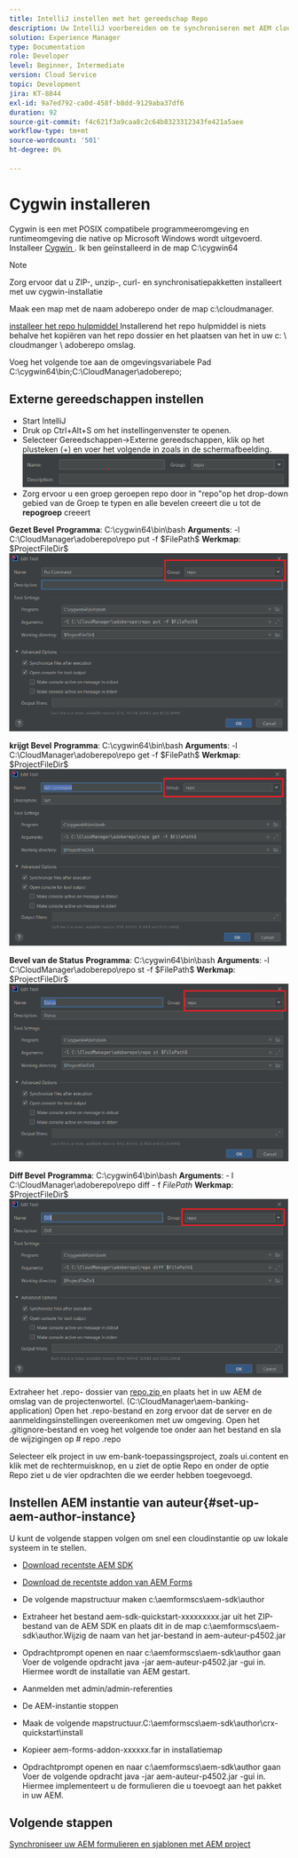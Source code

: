 ```yaml
---
title: IntelliJ instellen met het gereedschap Repo
description: Uw IntelliJ voorbereiden om te synchroniseren met AEM cloudinstantie
solution: Experience Manager
type: Documentation
role: Developer
level: Beginner, Intermediate
version: Cloud Service
topic: Development
jira: KT-8844
exl-id: 9a7ed792-ca0d-458f-b8dd-9129aba37df6
duration: 92
source-git-commit: f4c621f3a9caa8c2c64b8323312343fe421a5aee
workflow-type: tm+mt
source-wordcount: '501'
ht-degree: 0%

---
```


# Cygwin installeren


Cygwin is een met POSIX compatibele programmeeromgeving en runtimeomgeving die native op Microsoft Windows wordt uitgevoerd.
Installeer [ Cygwin ](https://www.cygwin.com/). Ik ben geïnstalleerd in de map C:\cygwin64
>[!NOTE]
> Zorg ervoor dat u ZIP-, unzip-, curl- en synchronisatiepakketten installeert met uw cygwin-installatie

Maak een map met de naam adoberepo onder de map c:\cloudmanager.

[ installeer het repo hulpmiddel ](https://github.com/Adobe-Marketing-Cloud/tools/tree/master/repo) Installerend het repo hulpmiddel is niets behalve het kopiëren van het repo dossier en het plaatsen van het in uw c: \ cloudmanger \ adoberepo omslag.

Voeg het volgende toe aan de omgevingsvariabele Pad C:\cygwin64\bin;C:\CloudManager\adoberepo;

## Externe gereedschappen instellen

* Start IntelliJ
* Druk op Ctrl+Alt+S om het instellingenvenster te openen.
* Selecteer Gereedschappen->Externe gereedschappen, klik op het plusteken (+) en voer het volgende in zoals in de schermafbeelding.
  ![ rep ](assets/repo.png)
* Zorg ervoor u een groep geroepen repo door in &quot;repo&quot;op het drop-down gebied van de Groep te typen en alle bevelen creeert die u tot de **repogroep** creeert


**Gezet Bevel**
**Programma**: C:\cygwin64\bin\bash
**Arguments**: -l C:\CloudManager\adoberepo\repo put -f \$FilePath\$
**Werkmap**: \$ProjectFileDir\$
![ plaats-bevel ](assets/put-command.png)

**krijgt Bevel**
**Programma**: C:\cygwin64\bin\bash
**Arguments**: -l C:\CloudManager\adoberepo\repo get -f \$FilePath\$
**Werkmap**: \$ProjectFileDir\$
![ get-command ](assets/get-command.png)

**Bevel van de Status**
**Programma**: C:\cygwin64\bin\bash
**Arguments**: -l C:\CloudManager\adoberepo\repo st -f \$FilePath\$
**Werkmap**: \$ProjectFileDir\$
![ status-bevel ](assets/status-command.png)

**Diff Bevel**
**Programma**: C:\cygwin64\bin\bash
**Arguments**: - l C:\CloudManager\adoberepo\repo diff - f $FilePath$
**Werkmap**: \$ProjectFileDir\$
![ diff-bevel ](assets/diff-command.png)

Extraheer het .repo- dossier van [ repo.zip ](assets/repo.zip) en plaats het in uw AEM de omslag van de projectenwortel. (C:\CloudManager\aem-banking-application) Open het .repo-bestand en zorg ervoor dat de server en de aanmeldingsinstellingen overeenkomen met uw omgeving.
Open het .gitignore-bestand en voeg het volgende toe onder aan het bestand en sla de wijzigingen op
\# repo
.repo

Selecteer elk project in uw em-bank-toepassingsproject, zoals ui.content en klik met de rechtermuisknop, en u ziet de optie Repo en onder de optie Repo ziet u de vier opdrachten die we eerder hebben toegevoegd.

## Instellen AEM instantie van auteur{#set-up-aem-author-instance}

U kunt de volgende stappen volgen om snel een cloudinstantie op uw lokale systeem in te stellen.
* [ Download recentste AEM SDK ](https://experience.adobe.com/#/downloads/content/software-distribution/en/aemcloud.html)

* [ Download de recentste addon van AEM Forms ](https://experience.adobe.com/#/downloads/content/software-distribution/en/aemcloud.html)

* De volgende mapstructuur maken
c:\aemformscs\aem-sdk\author

* Extraheer het bestand aem-sdk-quickstart-xxxxxxxxx.jar uit het ZIP-bestand van de AEM SDK en plaats dit in de map c:\aemformscs\aem-sdk\author.Wijzig de naam van het jar-bestand in aem-auteur-p4502.jar

* Opdrachtprompt openen en naar c:\aemformscs\aem-sdk\author gaan
Voer de volgende opdracht java -jar aem-auteur-p4502.jar -gui in. Hiermee wordt de installatie van AEM gestart.
* Aanmelden met admin/admin-referenties
* De AEM-instantie stoppen
* Maak de volgende mapstructuur.C:\aemformscs\aem-sdk\author\crx-quickstart\install
* Kopieer aem-forms-addon-xxxxxx.far in installatiemap
* Opdrachtprompt openen en naar c:\aemformscs\aem-sdk\author gaan
Voer de volgende opdracht java -jar aem-auteur-p4502.jar -gui in. Hiermee implementeert u de formulieren die u toevoegt aan het pakket in uw AEM.

## Volgende stappen

[Synchroniseer uw AEM formulieren en sjablonen met AEM project](./deploy-your-first-form.md)
